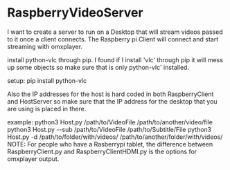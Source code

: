 # RaspberryVideoServer
I want to create a server to run on a Desktop that will stream videos passed to it once a client connects. The Raspberry pi Client will connect and start streaming with omxplayer.

install python-vlc through pip. I found if I install 'vlc' through pip it will mess up some objects so make sure that is only
python-vlc' installed. 

setup:
pip install python-vlc

Also the IP addresses for the host is hard coded in both RaspberryClient and HostServer so make sure that the IP address
for the desktop that you are using is placed in there. 

example: 
	python3 Host.py /path/to/VideoFile /path/to/another/video/file
	python3 Host.py --sub /path/to/VideoFile /path/to/Subtitle/File
	python3 Host.py -d /path/to/folder/with/videos/ /path/to/another/folder/with/videos/
NOTE:
	For people who have a Rasberrypi tablet, the difference between RaspberryClient.py and RaspberryClientHDMI.py
	is the options for omxplayer output.
